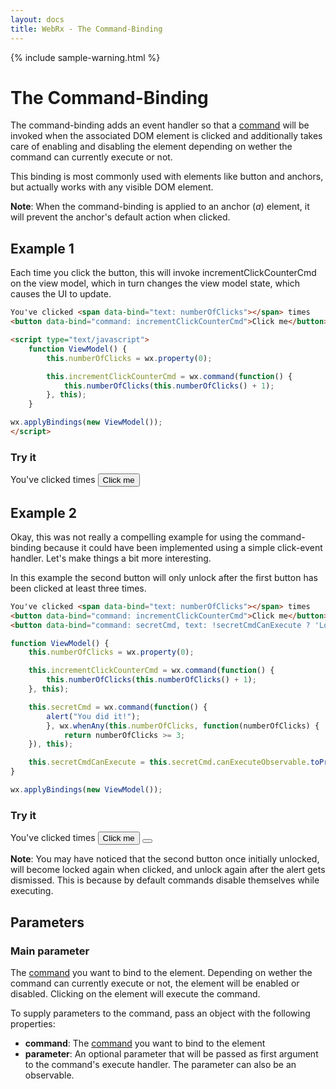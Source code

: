 ```yaml
---
layout: docs
title: WebRx - The Command-Binding
---
```

{% include sample-warning.html %}
# The Command-Binding

The command-binding adds an event handler so that a [command](/docs/commands.html#start) will be invoked when the 
associated DOM element is clicked and additionally takes care of enabling and disabling the element
depending on wether the command can currently execute or not.

This binding is most commonly used with elements like button and anchors, but actually works with any visible DOM element.

**Note**: When the command-binding is applied to an anchor (*a*) element, it will prevent the anchor's default action when clicked.

## Example 1

Each time you click the button, this will invoke incrementClickCounterCmd on the view model, which in turn changes the view model state, which causes the UI to update.

```html
You've clicked <span data-bind="text: numberOfClicks"></span> times
<button data-bind="command: incrementClickCounterCmd">Click me</button>
 ```

```html
<script type="text/javascript">
    function ViewModel() {
        this.numberOfClicks = wx.property(0);

        this.incrementClickCounterCmd = wx.command(function() {
            this.numberOfClicks(this.numberOfClicks() + 1);
        }, this);
    }

wx.applyBindings(new ViewModel());
</script>
```

<div class="panel panel-default" id="command-example1">
	<div class="panel-heading">
    	<h3 class="panel-title">Try it</h3>
  	</div>
	<div class="panel-body">
		<div>
			You've clicked <span data-bind="text: numberOfClicks"></span> times
			<button data-bind="command: incrementClickCounterCmd">Click me</button>
		</div>
	</div>
</div>
  
<script type="text/javascript">
function ViewModel() {
    this.numberOfClicks = wx.property(0);

    this.incrementClickCounterCmd = wx.command(function() {
        this.numberOfClicks(this.numberOfClicks() + 1);
    }, this);
}

wx.applyBindings(new ViewModel(), document.getElementById('command-example1'));
</script>

## Example 2

Okay, this was not really a compelling example for using the command-binding because
it could have been implemented using a simple click-event handler. Let's make things a bit more interesting.

In this example the second button will only unlock after the first button has been clicked
at least three times.

```html
You've clicked <span data-bind="text: numberOfClicks"></span> times
<button data-bind="command: incrementClickCounterCmd">Click me</button>
<button data-bind="command: secretCmd, text: !secretCmdCanExecute ? 'Locked' : 'Unlocked'"></button>
 ```

```javascript
function ViewModel() {
    this.numberOfClicks = wx.property(0);

    this.incrementClickCounterCmd = wx.command(function() {
        this.numberOfClicks(this.numberOfClicks() + 1);
    }, this);

	this.secretCmd = wx.command(function() {
        alert("You did it!");
		}, wx.whenAny(this.numberOfClicks, function(numberOfClicks) { 
			return numberOfClicks >= 3;
	}), this);

	this.secretCmdCanExecute = this.secretCmd.canExecuteObservable.toProperty();
}

wx.applyBindings(new ViewModel());
```

<div class="panel panel-default" id="command-example2">
	<div class="panel-heading">
    	<h3 class="panel-title">Try it</h3>
  	</div>
	<div class="panel-body">
		<div>
			You've clicked <span data-bind="text: numberOfClicks"></span> times
			<button data-bind="command: incrementClickCounterCmd">Click me</button>
			<button data-bind="command: secretCmd, text: !secretCmdCanExecute ? 'Locked' : 'Unlocked'"></button>
		</div>
	</div>
</div>
  
<script type="text/javascript">
function ViewModel() {
    this.numberOfClicks = wx.property(0);

    this.incrementClickCounterCmd = wx.command(function() {
        this.numberOfClicks(this.numberOfClicks() + 1);
    }, this);

	this.secretCmd = wx.command(function() {
        alert("You did it!");
		}, wx.whenAny(this.numberOfClicks, function(numberOfClicks) { 
			return numberOfClicks >= 3;
	}), this);

	this.secretCmdCanExecute = this.secretCmd.canExecuteObservable.toProperty();
}

wx.applyBindings(new ViewModel(), document.getElementById('command-example2'));
</script>

**Note**: You may have noticed that the second button once initially unlocked, will become locked again when clicked,
and unlock again after the alert gets dismissed. This is because by default commands
disable themselves while executing.

## Parameters

### Main parameter

The [command](/docs/commands.html#start) you want to bind to the element. 
Depending on wether the command can currently execute or not, the element will be enabled or disabled.
Clicking on the element will execute the command.

To supply parameters to the command, pass an object with the following properties:

- **command**: The [command](/docs/commands.html#start) you want to bind to the element
- **parameter**: An optional parameter that will be passed as first argument to the command's execute handler.
The parameter can also be an observable.